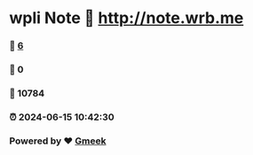 # wpli Note :link: http://note.wrb.me 
### :page_facing_up: [6](http://note.wrb.me/tag.html) 
### :speech_balloon: 0 
### :hibiscus: 10784 
### :alarm_clock: 2024-06-15 10:42:30 
### Powered by :heart: [Gmeek](https://github.com/Meekdai/Gmeek)
